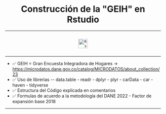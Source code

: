 <p> <h1 align="center"> Construcción de la "GEIH" en Rstudio </h1> </p>

---

<p align="center">
  <code><img height="30" alt="Rstudio" HSPACE="12" VSPACE="12" src="https://raw.githubusercontent.com/TheHakoDrako/thehakodrako.github.io/main/images/Rst.png"></code>
</p>

---

- ✅ GEIH = Gran Encuesta Integradora de Hogares -> https://microdatos.dane.gov.co/catalog/MICRODATOS/about_collection/23
- ✅ Uso de librerias
-- data.table - readr - dplyr - plyr - carData - car - haven - tidyverse
- ✅ Estructura del Código explicada en comentarios
- ✅ Formulas de acuerdo a la metodología del DANE 2022 - Factor de expansión base 2018

---
